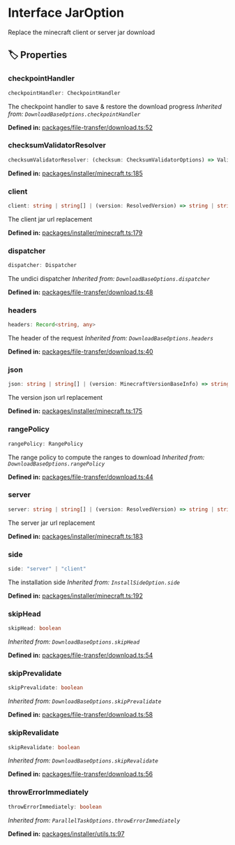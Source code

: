 # Interface JarOption

Replace the minecraft client or server jar download
## 🏷️ Properties

### checkpointHandler <Badge type="info" text="optional" />

```ts
checkpointHandler: CheckpointHandler
```
The checkpoint handler to save & restore the download progress
*Inherited from: `DownloadBaseOptions.checkpointHandler`*

<p style="font-size: 14px; color: var(--vp-c-text-2)">
<strong>Defined in:</strong> <a href="https://github.com/voxelum/minecraft-launcher-core-node/blob/master/packages/file-transfer/download.ts#L52" target="_blank" rel="noreferrer">packages/file-transfer/download.ts:52</a>
</p>


### checksumValidatorResolver <Badge type="info" text="optional" />

```ts
checksumValidatorResolver: (checksum: ChecksumValidatorOptions) => Validator
```
<p style="font-size: 14px; color: var(--vp-c-text-2)">
<strong>Defined in:</strong> <a href="https://github.com/voxelum/minecraft-launcher-core-node/blob/master/packages/installer/minecraft.ts#L185" target="_blank" rel="noreferrer">packages/installer/minecraft.ts:185</a>
</p>


### client <Badge type="info" text="optional" />

```ts
client: string | string[] | (version: ResolvedVersion) => string | string[]
```
The client jar url replacement
<p style="font-size: 14px; color: var(--vp-c-text-2)">
<strong>Defined in:</strong> <a href="https://github.com/voxelum/minecraft-launcher-core-node/blob/master/packages/installer/minecraft.ts#L179" target="_blank" rel="noreferrer">packages/installer/minecraft.ts:179</a>
</p>


### dispatcher <Badge type="info" text="optional" />

```ts
dispatcher: Dispatcher
```
The undici dispatcher
*Inherited from: `DownloadBaseOptions.dispatcher`*

<p style="font-size: 14px; color: var(--vp-c-text-2)">
<strong>Defined in:</strong> <a href="https://github.com/voxelum/minecraft-launcher-core-node/blob/master/packages/file-transfer/download.ts#L48" target="_blank" rel="noreferrer">packages/file-transfer/download.ts:48</a>
</p>


### headers <Badge type="info" text="optional" />

```ts
headers: Record<string, any>
```
The header of the request
*Inherited from: `DownloadBaseOptions.headers`*

<p style="font-size: 14px; color: var(--vp-c-text-2)">
<strong>Defined in:</strong> <a href="https://github.com/voxelum/minecraft-launcher-core-node/blob/master/packages/file-transfer/download.ts#L40" target="_blank" rel="noreferrer">packages/file-transfer/download.ts:40</a>
</p>


### json <Badge type="info" text="optional" />

```ts
json: string | string[] | (version: MinecraftVersionBaseInfo) => string | string[]
```
The version json url replacement
<p style="font-size: 14px; color: var(--vp-c-text-2)">
<strong>Defined in:</strong> <a href="https://github.com/voxelum/minecraft-launcher-core-node/blob/master/packages/installer/minecraft.ts#L175" target="_blank" rel="noreferrer">packages/installer/minecraft.ts:175</a>
</p>


### rangePolicy <Badge type="info" text="optional" />

```ts
rangePolicy: RangePolicy
```
The range policy to compute the ranges to download
*Inherited from: `DownloadBaseOptions.rangePolicy`*

<p style="font-size: 14px; color: var(--vp-c-text-2)">
<strong>Defined in:</strong> <a href="https://github.com/voxelum/minecraft-launcher-core-node/blob/master/packages/file-transfer/download.ts#L44" target="_blank" rel="noreferrer">packages/file-transfer/download.ts:44</a>
</p>


### server <Badge type="info" text="optional" />

```ts
server: string | string[] | (version: ResolvedVersion) => string | string[]
```
The server jar url replacement
<p style="font-size: 14px; color: var(--vp-c-text-2)">
<strong>Defined in:</strong> <a href="https://github.com/voxelum/minecraft-launcher-core-node/blob/master/packages/installer/minecraft.ts#L183" target="_blank" rel="noreferrer">packages/installer/minecraft.ts:183</a>
</p>


### side <Badge type="info" text="optional" />

```ts
side: "server" | "client"
```
The installation side
*Inherited from: `InstallSideOption.side`*

<p style="font-size: 14px; color: var(--vp-c-text-2)">
<strong>Defined in:</strong> <a href="https://github.com/voxelum/minecraft-launcher-core-node/blob/master/packages/installer/minecraft.ts#L192" target="_blank" rel="noreferrer">packages/installer/minecraft.ts:192</a>
</p>


### skipHead <Badge type="info" text="optional" />

```ts
skipHead: boolean
```
*Inherited from: `DownloadBaseOptions.skipHead`*

<p style="font-size: 14px; color: var(--vp-c-text-2)">
<strong>Defined in:</strong> <a href="https://github.com/voxelum/minecraft-launcher-core-node/blob/master/packages/file-transfer/download.ts#L54" target="_blank" rel="noreferrer">packages/file-transfer/download.ts:54</a>
</p>


### skipPrevalidate <Badge type="info" text="optional" />

```ts
skipPrevalidate: boolean
```
*Inherited from: `DownloadBaseOptions.skipPrevalidate`*

<p style="font-size: 14px; color: var(--vp-c-text-2)">
<strong>Defined in:</strong> <a href="https://github.com/voxelum/minecraft-launcher-core-node/blob/master/packages/file-transfer/download.ts#L58" target="_blank" rel="noreferrer">packages/file-transfer/download.ts:58</a>
</p>


### skipRevalidate <Badge type="info" text="optional" />

```ts
skipRevalidate: boolean
```
*Inherited from: `DownloadBaseOptions.skipRevalidate`*

<p style="font-size: 14px; color: var(--vp-c-text-2)">
<strong>Defined in:</strong> <a href="https://github.com/voxelum/minecraft-launcher-core-node/blob/master/packages/file-transfer/download.ts#L56" target="_blank" rel="noreferrer">packages/file-transfer/download.ts:56</a>
</p>


### throwErrorImmediately <Badge type="info" text="optional" />

```ts
throwErrorImmediately: boolean
```
*Inherited from: `ParallelTaskOptions.throwErrorImmediately`*

<p style="font-size: 14px; color: var(--vp-c-text-2)">
<strong>Defined in:</strong> <a href="https://github.com/voxelum/minecraft-launcher-core-node/blob/master/packages/installer/utils.ts#L97" target="_blank" rel="noreferrer">packages/installer/utils.ts:97</a>
</p>


